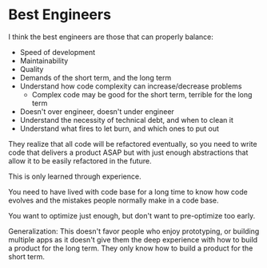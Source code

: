 # Best Engineers

I think the best engineers are those that can properly balance:

* Speed of development
* Maintainability
* Quality
* Demands of the short term, and the long term
* Understand how code complexity can increase/decrease problems
  * Complex code may be good for the short term, terrible for the long term
* Doesn't over engineer, doesn't under engineer
* Understand the necessity of technical debt, and when to clean it
* Understand what fires to let burn, and which ones to put out

They realize that all code will be refactored eventually, so you need to write code that delivers a product ASAP but with just enough abstractions that allow it to be easily refactored in the future.

This is only learned through experience.

You need to have lived with code base for a long time to know how code evolves and the mistakes people normally make in a code base.

You want to optimize just enough, but don't want to pre-optimize too early.

Generalization: This doesn't favor people who enjoy prototyping, or building multiple apps as it doesn't give them the deep experience with how to build a product for the long term. They only know how to build a product for the short term.

